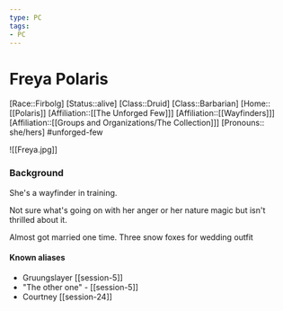 ```yaml
---
type: PC
tags:
- PC
---
```


# Freya Polaris
[Race::Firbolg]
[Status::alive]
[Class::Druid]
[Class::Barbarian]
[Home::[[Polaris]]
[Affiliation::[[The Unforged Few]]]
[Affiliation::[[Wayfinders]]]
[Affiliation::[[Groups and Organizations/The Collection]]]
[Pronouns:: she/hers]
#unforged-few

![[Freya.jpg]]

### Background
She's a wayfinder in training.

Not sure what's going on with her anger or her nature magic but isn't thrilled about it.

Almost got married one time. Three snow foxes for wedding outfit

#### Known aliases
- Gruungslayer [[session-5]]
- "The other one" - [[session-5]]
- Courtney [[session-24]] 
